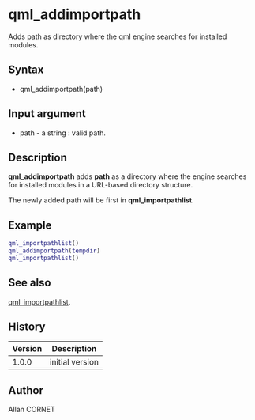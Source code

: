 

# qml_addimportpath

Adds path as directory where the qml engine searches for installed modules.

## Syntax

- qml_addimportpath(path)

## Input argument

 - path - a string : valid path.

## Description


  <p><b>qml_addimportpath</b> adds <b>path</b> as a directory where the engine searches for installed modules in a URL-based directory structure.</p>
  <p>The newly added path will be first in <b>qml_importpathlist</b>.</p>


## Example

```matlab
qml_importpathlist()
qml_addimportpath(tempdir)
qml_importpathlist()
```

## See also

[qml_importpathlist](qml_importpathlist.md).
## History

|Version|Description|
|------|------|
|1.0.0|initial version|


## Author

Allan CORNET



